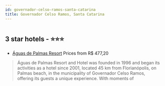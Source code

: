 ```yaml
---
id: governador-celso-ramos-santa-catarina
title: Governador Celso Ramos, Santa Catarina
---
```


<center><img src="https://novo-hu.s3.amazonaws.com/reservas/ota/prod/hotel/527659/32_20190125120038.jpg" alt="" /></center>


##  3 star hotels - ⭐️⭐️⭐️

-    [Águas de Palmas Resort](https://us.hurb.com/hotels/governador-celso-ramos/aguas-de-palmas-resort-OMN-7824?cmp=18055) Prices from R$ 477,20
   > Águas de Palmas Resort and Hotel was founded in 1996 and began its activities as a hotel since 2001, located 45 km from Florianópolis, on Palmas beach, in the municipality of Governador Celso Ramos, offering its guests a unique experience. With moments of
